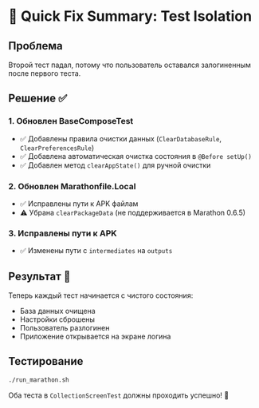 # 🎯 Quick Fix Summary: Test Isolation

## Проблема
Второй тест падал, потому что пользователь оставался залогиненным после первого теста.

## Решение ✅

### 1. Обновлен BaseComposeTest
- ✅ Добавлены правила очистки данных (`ClearDatabaseRule`, `ClearPreferencesRule`)
- ✅ Добавлена автоматическая очистка состояния в `@Before setUp()`
- ✅ Добавлен метод `clearAppState()` для ручной очистки

### 2. Обновлен Marathonfile.Local
- ✅ Исправлены пути к APK файлам
- ⚠️ Убрана `clearPackageData` (не поддерживается в Marathon 0.6.5)

### 3. Исправлены пути к APK
- ✅ Изменены пути с `intermediates` на `outputs`

## Результат 🚀
Теперь каждый тест начинается с чистого состояния:
- База данных очищена
- Настройки сброшены  
- Пользователь разлогинен
- Приложение открывается на экране логина

## Тестирование
```bash
./run_marathon.sh
```

Оба теста в `CollectionScreenTest` должны проходить успешно! 🎉

